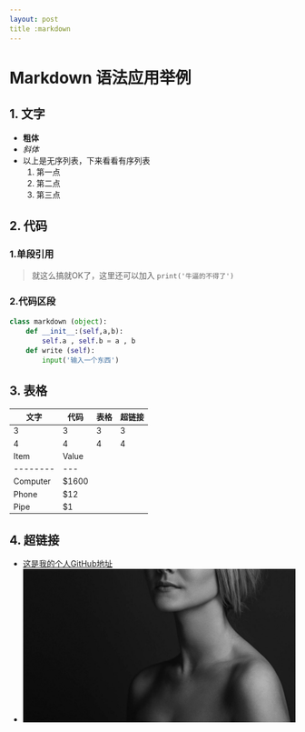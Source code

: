 ```yaml
---
layout: post
title :markdown
---
```

# Markdown 语法应用举例
## 1. 文字
- **粗体**
- *斜体*
- 以上是无序列表，下来看看有序列表
  1. 第一点
  2. 第二点
  1. 第三点
## 2. 代码
### 1.单段引用
> 就这么搞就OK了，这里还可以加入 `print('牛逼的不得了')`
### 2.代码区段 
``` python
class markdown (object):
    def __init__:(self,a,b):
        self.a , self.b = a , b
    def write (self):
        input('输入一个东西') 
```
## 3. 表格
| 文字 | 代码 | 表格 | 超链接 |
|---|---|---|---|
| 3 | 3 | 3 | 3 |
| 4 | 4 | 4 | 4 |
Item     | Value
-------- | ---
Computer | $1600
Phone    | $12
Pipe     | $1
## 4. 超链接
- [这是我的个人GitHub地址](https://github.com/wangyi123456)
- ![最后给你看个美女](images\girl.jpg)
 
